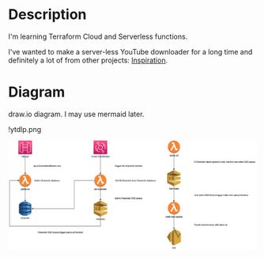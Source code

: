 # Description

I'm learning Terraform Cloud and Serverless functions.

I've wanted to make a server-less YouTube downloader for a long time and definitely a lot of from other projects: [Inspiration](https://github.com/hxrsmurf/ytdlp-flask-nextjs#inspiration--based-on).

# Diagram
draw.io diagram. I may use mermaid later.

!ytdlp.png

![image](yt-dlp.drawio.png)